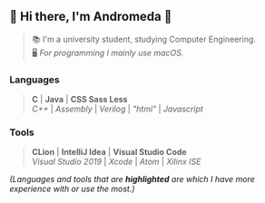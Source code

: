 ## 🎄 Hi there, I'm Andromeda 🎄
> 📚 I'm a university student, studying Computer Engineering.  
> 🖥️ *For programming I mainly use macOS.*
### Languages
> **C** | **Java** | **CSS Sass Less**  
> *C++* | *Assembly* | *Verilog* | *"html"* | *Javascript*
### Tools
> **CLion** | **IntelliJ Idea** | **Visual Studio Code**  
> *Visual Studio 2019* | *Xcode* | *Atom* | *Xilinx ISE*

*(Languages and tools that are **highlighted** are which I have more experience with or use the most.)*
